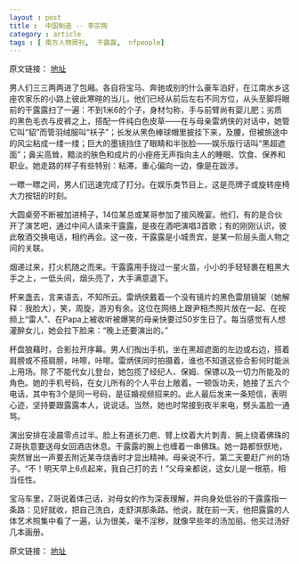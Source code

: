 ```yaml
---
layout : post
title :  中国制造 -- 李宗陶
category : article
tags : [ 南方人物周刊,  干露露,  nfpeople]
---
```


原文链接： [地址](http://www.nfpeople.com/News-detail-item-4391.html)

男人们三三两两进了包厢。各自将宝马、奔驰或别的什么豪车泊好，在江南水乡这座农家乐的小路上彼此寒暄的当儿，他们已经从前后左右不同方位，从头至脚将眼前的干露露扫了一遍：不到1米6的个子，身材匀称，手与前臂尚有婴儿肥；劣质的黑色毛衣与皮裤之上，搭配一件纯白色皮草——在与母亲雷炳侠的对话中，她管它叫“貂”而管羽绒服叫“袄子”；长发从黑色棒球帽里披挂下来，及腰，但被旅途中的风尘粘成一缕一缕；巨大的墨镜挡住了眼睛和半张脸——娱乐版行话叫“黑超遮面”；鼻尖高耸，黯淡的肤色和成片的小痤疮无声指向主人的睡眠、饮食、保养和职业。她走路的样子有些特别：粘滞，重心偏向一边，像是在跋涉。

一瞟一瞟之间，男人们迅速完成了打分。在娱乐类节目上，这是亮牌子或旋转座椅大力按钮的时刻。

大圆桌旁不断被加进椅子，14位某总或某哥参加了接风晚宴。他们，有的是合伙开了演艺吧，通过中间人请来干露露，是夜在酒吧演唱3首歌；有的刚刚认识，彼此敬酒交换电话，相约再会。这一夜，干露露是小城贵宾，是某一阶层头面人物之间的关联。

烟递过来，打火机随之而来。干露露用手拢过一星火苗，小小的手轻轻裹在粗黑大手之上，一低头间，烟头亮了，大手满意退下。

杯来盏去，言来语去，不知所云。雷炳侠戴着一个没有镜片的黑色雷朋镜架（她解释：我脸大），笑，周旋，游刃有余。这位在网络上跟尹相杰照片放在一起、在视频上“雷人”、在Papa上被收听被爆笑的母亲快要过50岁生日了。每当感觉有人想灌醉女儿，她会拉下脸来：“晚上还要演出的。”

杯盘狼藉时，合影拉开序幕。男人们掏出手机，坐在黑超遮面的左边或右边，搭着肩膀或不搭肩膀，咔嚓，咔嚓。雷炳侠同时拍摄着，谁也不知道这些合影何时能派上用场。除了不能代女儿登台，她包揽了经纪人、保姆、保镖以及一切力所能及的角色。她的手机号码，在女儿所有的个人平台上敞着。一顿饭功夫，她接了五六个电话，其中有3个是同一号码，是征婚视频招来的。此人最后发来一条短信，表明心迹，坚持要跟露露本人，说说话。当然，她也时常接到夜半来电，劈头盖脸一通骂。

演出安排在凌晨零点过半。脸上有道长刀疤、臂上纹着大片刺青、腕上绕着佛珠的Z哥执意要送母女回酒店休息。干露露的腕上也缠着一串佛珠。她一路都恹恹地，突然冒出一声要去附近某寺烧香时才显出精神。母亲说不行，第二天要赶广州的场子。“不！明天早上6点起来，我自己打的去！”父母亲都说，这女儿是一根筋，相当任性。

宝马车里，Z哥说着体己话，对母女的作为深表理解，并向身处低谷的干露露指一条路：见好就收，把自己洗白，走舒淇那条路。他说，就在前一天，他把露露的人体艺术照集中看了一遍，认为很美，毫不淫秽，就像早些年的汤加丽。他买过汤好几本画册。

原文链接： [地址](http://www.nfpeople.com/News-detail-item-4391.html)